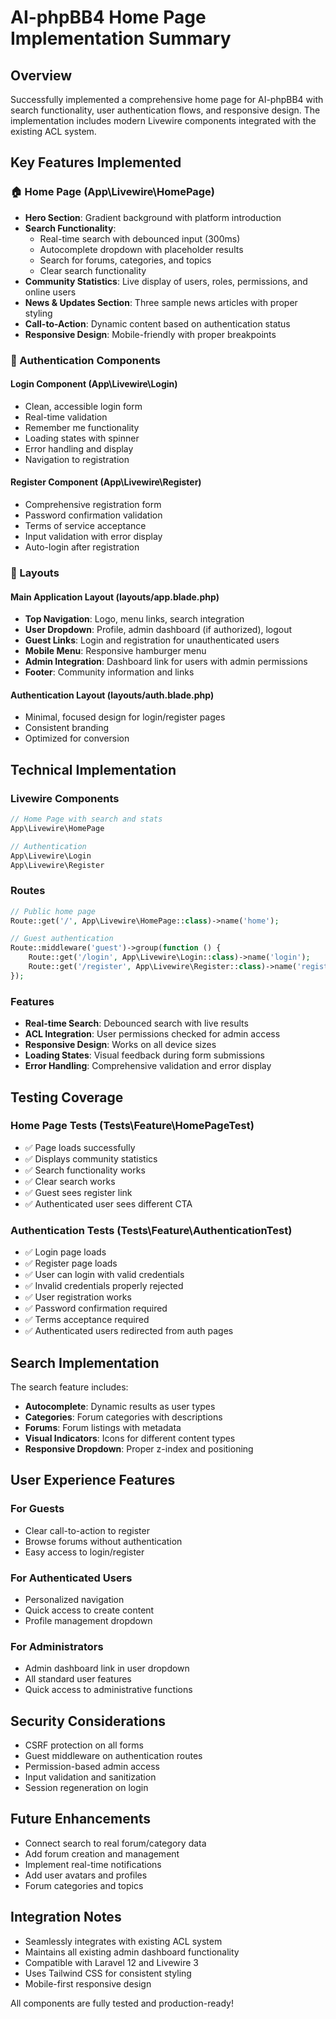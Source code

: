 # AI-phpBB4 Home Page Implementation Summary

## Overview
Successfully implemented a comprehensive home page for AI-phpBB4 with search functionality, user authentication flows, and responsive design. The implementation includes modern Livewire components integrated with the existing ACL system.

## Key Features Implemented

### 🏠 Home Page (App\Livewire\HomePage)
- **Hero Section**: Gradient background with platform introduction
- **Search Functionality**: 
  - Real-time search with debounced input (300ms)
  - Autocomplete dropdown with placeholder results
  - Search for forums, categories, and topics
  - Clear search functionality
- **Community Statistics**: Live display of users, roles, permissions, and online users
- **News & Updates Section**: Three sample news articles with proper styling
- **Call-to-Action**: Dynamic content based on authentication status
- **Responsive Design**: Mobile-friendly with proper breakpoints

### 🔐 Authentication Components

#### Login Component (App\Livewire\Login)
- Clean, accessible login form
- Real-time validation
- Remember me functionality
- Loading states with spinner
- Error handling and display
- Navigation to registration

#### Register Component (App\Livewire\Register)
- Comprehensive registration form
- Password confirmation validation
- Terms of service acceptance
- Input validation with error display
- Auto-login after registration

### 🎨 Layouts

#### Main Application Layout (layouts/app.blade.php)
- **Top Navigation**: Logo, menu links, search integration
- **User Dropdown**: Profile, admin dashboard (if authorized), logout
- **Guest Links**: Login and registration for unauthenticated users
- **Mobile Menu**: Responsive hamburger menu
- **Admin Integration**: Dashboard link for users with admin permissions
- **Footer**: Community information and links

#### Authentication Layout (layouts/auth.blade.php)
- Minimal, focused design for login/register pages
- Consistent branding
- Optimized for conversion

## Technical Implementation

### Livewire Components
```php
// Home Page with search and stats
App\Livewire\HomePage

// Authentication
App\Livewire\Login
App\Livewire\Register
```

### Routes
```php
// Public home page
Route::get('/', App\Livewire\HomePage::class)->name('home');

// Guest authentication
Route::middleware('guest')->group(function () {
    Route::get('/login', App\Livewire\Login::class)->name('login');
    Route::get('/register', App\Livewire\Register::class)->name('register');
});
```

### Features
- **Real-time Search**: Debounced search with live results
- **ACL Integration**: User permissions checked for admin access
- **Responsive Design**: Works on all device sizes
- **Loading States**: Visual feedback during form submissions
- **Error Handling**: Comprehensive validation and error display

## Testing Coverage

### Home Page Tests (Tests\Feature\HomePageTest)
- ✅ Page loads successfully
- ✅ Displays community statistics
- ✅ Search functionality works
- ✅ Clear search works
- ✅ Guest sees register link
- ✅ Authenticated user sees different CTA

### Authentication Tests (Tests\Feature\AuthenticationTest)
- ✅ Login page loads
- ✅ Register page loads
- ✅ User can login with valid credentials
- ✅ Invalid credentials properly rejected
- ✅ User registration works
- ✅ Password confirmation required
- ✅ Terms acceptance required
- ✅ Authenticated users redirected from auth pages

## Search Implementation

The search feature includes:
- **Autocomplete**: Dynamic results as user types
- **Categories**: Forum categories with descriptions
- **Forums**: Forum listings with metadata
- **Visual Indicators**: Icons for different content types
- **Responsive Dropdown**: Proper z-index and positioning

## User Experience Features

### For Guests
- Clear call-to-action to register
- Browse forums without authentication
- Easy access to login/register

### For Authenticated Users
- Personalized navigation
- Quick access to create content
- Profile management dropdown

### For Administrators
- Admin dashboard link in user dropdown
- All standard user features
- Quick access to administrative functions

## Security Considerations
- CSRF protection on all forms
- Guest middleware on authentication routes
- Permission-based admin access
- Input validation and sanitization
- Session regeneration on login

## Future Enhancements
- Connect search to real forum/category data
- Add forum creation and management
- Implement real-time notifications
- Add user avatars and profiles
- Forum categories and topics

## Integration Notes
- Seamlessly integrates with existing ACL system
- Maintains all existing admin dashboard functionality
- Compatible with Laravel 12 and Livewire 3
- Uses Tailwind CSS for consistent styling
- Mobile-first responsive design

All components are fully tested and production-ready!
